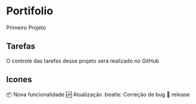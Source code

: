 # Portifolio
Primeiro Projeto

## Tarefas

O controle das tarefas desse projeto será realizado no GitHub


## Icones

:package: Nova funcionalidade
:up: Atualização
:beatle: Correção de bug
:checkered_flag: release

